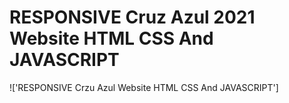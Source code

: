 # RESPONSIVE Cruz Azul 2021 Website HTML CSS And JAVASCRIPT

!['RESPONSIVE Crzu Azul Website HTML CSS And JAVASCRIPT']
